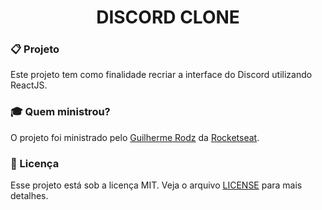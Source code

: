 <h1 align="center">DISCORD CLONE</h1>

### :clipboard: Projeto

Este projeto tem como finalidade recriar a interface do Discord utilizando ReactJS.

### :mortar_board: Quem ministrou?

O projeto foi ministrado pelo [Guilherme Rodz](https://github.com/guilhermerodz) da [Rocketseat](https://rocketseat.com.br/).

### :memo: Licença

Esse projeto está sob a licença MIT. Veja o arquivo [LICENSE](LICENSE.md) para mais detalhes.
